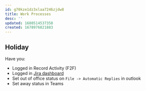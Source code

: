 ```yaml
---
id: g70kze1dz3xlaa7246zjdw8
title: Work Processes
desc: ''
updated: 1680514537358
created: 1678976821883
---
```

## Holiday
Have you:
- Logged in Record Activity (F2F)
- Logged in [Jira dashboard](https://jira.apak.com/secure/Dashboard.jspa?selectPageId=16047)
- Set out of office status on `File -> Automatic Replies` in outlook
- Set away status in Teams

